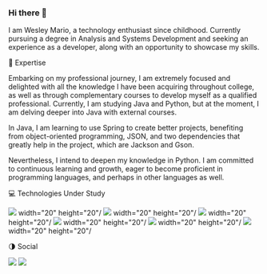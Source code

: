 ### Hi there 👋

I am Wesley Mario, a technology enthusiast since childhood. Currently pursuing a degree in Analysis and Systems Development and seeking an experience as a developer, along with an opportunity to showcase my skills.

:orange_book: Expertise

Embarking on my professional journey, I am extremely focused and delighted with all the knowledge I have been acquiring throughout college, as well as through complementary courses to develop myself as a qualified professional. Currently, I am studying Java and Python, but at the moment, I am delving deeper into Java with external courses.

In Java, I am learning to use Spring to create better projects, benefiting from object-oriented programming, JSON, and two dependencies that greatly help in the project, which are Jackson and Gson.

Nevertheless, I intend to deepen my knowledge in Python. I am committed to continuous learning and growth, eager to become proficient in programming languages, and perhaps in other languages as well.


:computer: Technologies Under Study

<img src="https://cdn.jsdelivr.net/gh/devicons/devicon@latest/icons/java/java-original.svg" /> width="20" height="20"/
<img src="https://cdn.jsdelivr.net/gh/devicons/devicon@latest/icons/python/python-original-wordmark.svg" /> width="20" height="20"/
<img src="https://cdn.jsdelivr.net/gh/devicons/devicon@latest/icons/notion/notion-original.svg" /> width="20" height="20"/
<img src="https://cdn.jsdelivr.net/gh/devicons/devicon@latest/icons/javascript/javascript-original.svg" /> width="20" height="20"/
<img src="https://cdn.jsdelivr.net/gh/devicons/devicon@latest/icons/json/json-original.svg" /> width="20" height="20"/
<img src="https://cdn.jsdelivr.net/gh/devicons/devicon@latest/icons/html5/html5-original.svg" /> width="20" height="20"/


:last_quarter_moon: Social

<div>
<a href = "mailto:wesleymario01@gmail.com"><img loading="lazy" src="https://img.shields.io/badge/Gmail-D14836?style=for-the-badge&logo=gmail&logoColor=white" target="_blank"></a>  
<a href="https://www.linkedin.com/in/wesley-mario/" target="_blank"><img loading="lazy" src="https://img.shields.io/badge/-LinkedIn-%230077B5?style=for-the-badge&logo=linkedin&logoColor=white" target="_blank"></a>   
</div>


